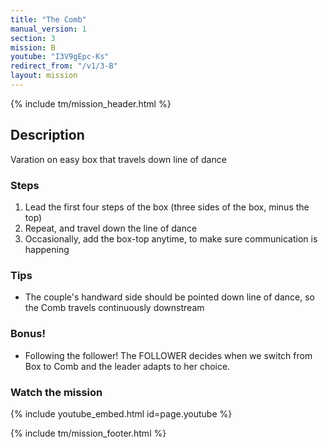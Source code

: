 ```yaml
---
title: "The Comb"
manual_version: 1
section: 3
mission: B
youtube: "I3V9gEpc-Ks"
redirect_from: "/v1/3-B"
layout: mission
---
```


{% include tm/mission_header.html %}

## Description

Varation on easy box that travels down line of dance

### Steps

1. Lead the first four steps of the box (three sides of the box, minus the top)
2. Repeat, and travel down the line of dance
3. Occasionally, add the box-top anytime, to make sure communication is happening

### Tips

* The couple's handward side should be pointed down line of dance, so the Comb travels continuously downstream

### Bonus!

* Following the follower! The FOLLOWER decides when we switch from Box to Comb and the leader adapts to her choice. 

### Watch the mission

{% include youtube_embed.html id=page.youtube %}

{% include tm/mission_footer.html %}
